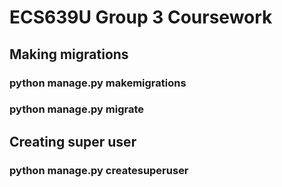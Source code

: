 # ECS639U Group 3 Coursework 

## Making migrations
### python manage.py makemigrations
### python manage.py migrate

## Creating super user
### python manage.py createsuperuser


